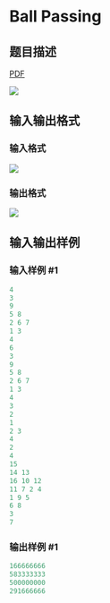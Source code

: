 # Ball Passing

## 题目描述

[problemUrl]: https://uva.onlinejudge.org/index.php?option=com_onlinejudge&Itemid=8&category=26&page=show_problem&problem=2404

[PDF](https://uva.onlinejudge.org/external/114/p11409.pdf)

![](https://cdn.luogu.com.cn/upload/vjudge_pic/UVA11409/99ae3ce49dd2ad4b9b0edc59755ddb2ae2d7cadb.png)

## 输入输出格式

### 输入格式

![](https://cdn.luogu.com.cn/upload/vjudge_pic/UVA11409/02d3fb1d4bca64ac0f61b373ef91314e146841b0.png)

### 输出格式

![](https://cdn.luogu.com.cn/upload/vjudge_pic/UVA11409/a814d0ba35b378015d9f2eff60e11e8d98eb44ba.png)

## 输入输出样例

### 输入样例 #1

```cpp
4
3
9
5 8
2 6 7
1 3
4
6
3
9
5 8
2 6 7
1 3
4
3
2
1
2 3
4
2
4
15
14 13
16 10 12
11 7 2 4
1 9 5
6 8
3
7
```


### 输出样例 #1

```cpp
166666666
583333333
500000000
291666666
```


